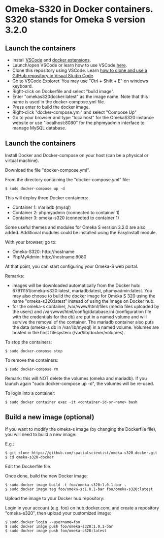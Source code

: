 # Omeka-S320 in Docker containers. S320 stands for Omeka S version 3.2.0

## Launch the containers

- Install [VSCode](https://code.visualstudio.com/) and [docker extensions](https://marketplace.visualstudio.com/items?itemName=ms-azuretools.vscode-docker).
- Launch/open VSCode or learn how to use VSCode [here](https://code.visualstudio.com/learn).
- Clone this repository using VSCode. Learn [how to clone and use a GitHub repository in Visual Studio Code](https://docs.microsoft.com/en-us/azure/developer/javascript/how-to/with-visual-studio-code/clone-github-repository?tabs=create-repo-command-palette%2Cinitialize-repo-activity-bar%2Ccreate-branch-command-palette%2Ccommit-changes-command-palette%2Cpush-command-palette).
- Go to VSCode Explorer. You may use "Ctrl + Shift + E" on windows keyboard.
- Right-click on Dockerfile and select "build image".
- Enter "omekas320docker:latest" as the image name. Note that this name is used in the docker-compose.yml file.
- Press enter to build the docker image.
- Right-click "docker-compose.yml" and select "Compose Up"
- Go to your browser and type "localhost" for the OmekaS320 instance website or use "localhost:8080" for the phpmyadmin interface to manage MySQL database.

## Launch the containers

Install Docker and Docker-compose on your host (can be a physical or virtual machine). 

Download the file "docker-compose.yml".

From the directory containing the "docker-compose.yml" file:

```
$ sudo docker-compose up -d
```

This will deploy three Docker containers:

- Container 1: mariadb (mysql) 
- Container 2: phpmyadmin (connected to container 1)
- Container 3: omeka-s320 (connected to container 1)

Some useful themes and modules for Omeka S version 3.2.0 are also added. Additional modules could be installed using the EasyInstall module.

With your browser, go to:

- Omeka-S320: http://hostname
- PhpMyAdmin: http://hostname:8080

At that point, you can start configuring your Omeka-S web portal.

Remarks:

- images will be downloaded automatically from the Docker hub: 67911151/omeka-s320:latest, mariadb:latest, phpmyadmin:latest. You may also choose to build the docker image for Omeka S 320 using the name "omeka-s320:latest" instead of using the image on Docker hub.
- for the omeka-s container, /var/www/html/files (media files uploaded by the users) and /var/www/html/config/database.ini (configuration file with the credentials for the db) are put in a named volume and will survive the removal of the container. The mariadb container also puts the data (omeka-s db in /var/lib/mysql) in a named volume. Volumes are hosted in the host filesystem (/var/lib/docker/volumes).

To stop the containers:

```
$ sudo docker-compose stop
```

To remove the containers:

```
$ sudo docker-compose rm 
```

Remark: this will NOT delete the volumes (omeka and mariadb). If you launch again "sudo docker-compose up -d", the volumes will be re-used.

To login into a container:

```
$ sudo docker container exec -it <container-id-or-name> bash 
```

## Build a new image (optional)

If you want to modify the omeka-s image (by changing the Dockerfile file), you will need to build a new image:

E.g.:

```
$ git clone https://github.com/spatialscientist/omeka-s320-docker.git
$ cd omeka-s320-docker
```

Edit the Dockerfile file.

Once done, build the new Docker image:

```
$ sudo docker image build -t foo/omeka-s320:1.0.1-bar .
$ sudo docker image tag foo/omeka-s:1.0.1-bar foo/omeka-s320:latest
```

Upload the image to your Docker hub repository:

Login in your account (e.g. foo) on hub.docker.com, and create a repository "omeka-s320", then upload your customized image:

```
$ sudo docker login --username=foo
$ sudo docker image push foo/omeka-s320:1.0.1-bar
$ sudo docker image push foo/omeka-s320:latest
```
